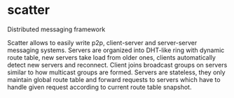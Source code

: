 # scatter
Distributed messaging framework

Scatter allows to easily write p2p, client-server and server-server messaging systems.
Servers are organized into DHT-like ring with dynamic route table, new servers take load
from older ones, clients automatically detect new servers and reconnect.
Client joins broadcast groups on servers similar to how multicast groups are formed.
Servers are stateless, they only maintain global route table and forward requests to
servers which have to handle given request according to current route table snapshot.
